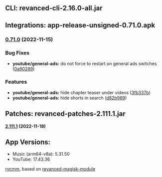 ## CLI: revanced-cli-2.16.0-all.jar  
## Integrations: app-release-unsigned-0.71.0.apk  
### [0.71.0](https://github.com/revanced/revanced-integrations/compare/v0.70.0...v0.71.0) (2022-11-15)
### Bug Fixes
* **youtube/general-ads:** do not force to restart on general ads switches ([0a90289](https://github.com/revanced/revanced-integrations/commit/0a90289dc59e8bedfc90d62a27b46d406520ead5))
### Features
* **youtube/general-ads:** hide chapter teaser under videos ([3fb337b](https://github.com/revanced/revanced-integrations/commit/3fb337b856033965881e2c93fb43b5a34f48ee93))
* **youtube/general-ads:** hide shorts in search ([d82b989](https://github.com/revanced/revanced-integrations/commit/d82b9898a850d3e1c5163461341dbe1b34199250))

  
## Patches: revanced-patches-2.111.1.jar  
#### [2.111.1](https://github.com/revanced/revanced-patches/compare/v2.111.0...v2.111.1) (2022-11-18)

  
## App Versions:  
* Music (arm64-v8a): 5.31.50  
* YouTube: 17.43.36  

 [rvcmm](https://github.com/thrwKappu/rvcmm/), based on [revanced-magisk-module](https://github.com/j-hc/revanced-magisk-module)  
